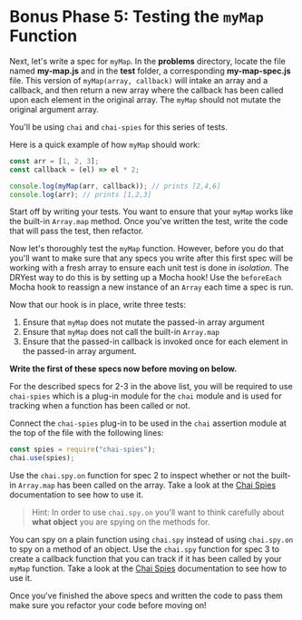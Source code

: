 # Bonus Phase 5: Testing the `myMap` Function

Next, let's write a spec for `myMap`. In the __problems__ directory, locate the
file named __my-map.js__ and in the __test__ folder, a corresponding
__my-map-spec.js__ file. This version of `myMap(array, callback)` will intake an
array and a callback, and then return a new array where the callback has been
called upon each element in the original array. The `myMap` should not mutate
the original argument array.

You'll be using `chai` and `chai-spies` for this series of tests.

Here is a quick example of how `myMap` should work:

```js
const arr = [1, 2, 3];
const callback = (el) => el * 2;

console.log(myMap(arr, callback)); // prints [2,4,6]
console.log(arr); // prints [1,2,3]
```

Start off by writing your tests. You want to ensure that your `myMap` works like
the built-in `Array.map` method. Once you've written the test, write the code
that will pass the test, then refactor.

Now let's thoroughly test the `myMap` function. However, before you do that
you'll want to make sure that any specs you write after this first spec will be
working with a fresh array to ensure each unit test is done in _isolation_. The
DRYest way to do this is by setting up a Mocha hook! Use the `beforeEach` Mocha
hook to reassign a new instance of an `Array` each time a spec is run.

Now that our hook is in place, write three tests:

1. Ensure that `myMap` does not mutate the passed-in array argument
2. Ensure that `myMap` does not call the built-in `Array.map`
3. Ensure that the passed-in callback is invoked once for each element in the
   passed-in array argument.

**Write the first of these specs now before moving on below.**

For the described specs for 2-3 in the above list, you will be required to use
`chai-spies` which is a plug-in module for the `chai` module and is used for
tracking when a function has been called or not.

Connect the `chai-spies` plug-in to be used in the `chai` assertion module at
the top of the file with the following lines:

```js
const spies = require("chai-spies");
chai.use(spies);
```

Use the `chai.spy.on` function for spec 2 to inspect whether or not the built-in
`Array.map` has been called on the array. Take a look at the
[Chai Spies][chai-spies] documentation to see how to use it.

> Hint: In order to use `chai.spy.on` you'll want to think carefully about
> **what object** you are spying on the methods for.

You can spy on a plain function using `chai.spy` instead of using `chai.spy.on`
to spy on a method of an object. Use the `chai.spy` function for spec 3 to
create a callback function that you can track if it has been called by your
`myMap` function. Take a look at the [Chai Spies][chai-spies] documentation to
see how to use it.

Once you've finished the above specs and written the code to pass them make sure
you refactor your code before moving on!

[chai-spies]: https://www.chaijs.com/plugins/chai-spies/
